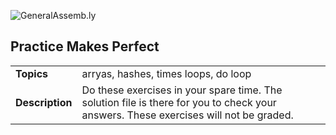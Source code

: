 ![GeneralAssemb.ly](http://studio.generalassemb.ly/GA_Slide_Assets/Exercise_icon_md.png)

## Practice Makes Perfect


| | |
| ------------- |:-------------|
| __Topics__ | arryas, hashes, times loops, do loop | 
| __Description__| Do these exercises in your spare time. The solution file is there for you to check your answers. These exercises will not be graded.|    
 


